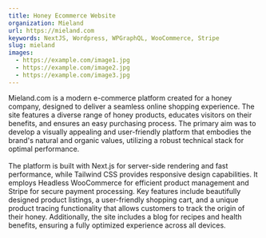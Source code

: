 ```yaml
---
title: Honey Ecommerce Website
organization: Mieland
url: https://mieland.com
keywords: NextJS, Wordpress, WPGraphQL, WooCommerce, Stripe
slug: mieland
images:
  - https://example.com/image1.jpg
  - https://example.com/image2.jpg
  - https://example.com/image3.jpg
---
```


Mieland.com is a modern e-commerce platform created for a honey company, designed to deliver a seamless online shopping experience. The site features a diverse range of honey products, educates visitors on their benefits, and ensures an easy purchasing process. The primary aim was to develop a visually appealing and user-friendly platform that embodies the brand's natural and organic values, utilizing a robust technical stack for optimal performance.\
\
The platform is built with Next.js for server-side rendering and fast performance, while Tailwind CSS provides responsive design capabilities. It employs Headless WooCommerce for efficient product management and Stripe for secure payment processing. Key features include beautifully designed product listings, a user-friendly shopping cart, and a unique product tracing functionality that allows customers to track the origin of their honey. Additionally, the site includes a blog for recipes and health benefits, ensuring a fully optimized experience across all devices.
